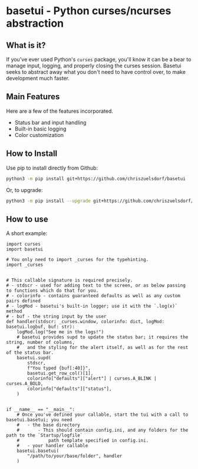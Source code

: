 # basetui - Python curses/ncurses abstraction

## What is it?

If you've ever used Python's `curses` package, you'll know it can be a bear to manage input, logging, and properly closing the curses session. Basetui seeks to abstract away what you don't need to have control over, to make development much faster.

## Main Features
Here are a few of the features incorporated.
- Status bar and input handling
- Built-in basic logging
- Color customization

## How to Install
Use pip to install directly from Github:

```sh
python3 -m pip install git+https://github.com/chriszuelsdorf/basetui
```

Or, to upgrade:

```sh
python3 -m pip install --upgrade git+https://github.com/chriszuelsdorf/basetui
```

## How to use

A short example:
```py3
import curses
import basetui

# You only need to import _curses for the typehinting.
import _curses


# This callable signature is required precisely.
# - stdscr - used for adding text to the screen, or as below passing to functions which do that for you.
# - colorinfo - contains guaranteed defaults as well as any custom pairs defined
# - logMod - basetui's built-in logger; use it with the `.log(x)` method
# - buf - the string input by the user
def handler(stdscr: _curses.window, colorinfo: dict, logMod: basetui.logbuf, buf: str):
    logMod.log("See me in the logs!")
    # basetui provides supd to update the status bar; it requires the string, number of columns,
    #   and the styling for the alert itself, as well as for the rest of the status bar.
    basetui.supd(
        stdscr,
        f"You typed {buf[:40]}",
        basetui.get_row_col()[1],
        colorinfo["defaults"]["alert"] | curses.A_BLINK | curses.A_BOLD,
        colorinfo["defaults"]["status"],
    )


if __name__ == "__main__":
    # Once you've defined your callable, start the tui with a call to basetui.basetui; you need
    #   - the base directory
    #       - This should contain config.ini, and any folders for the path to the `Startup/logfile` 
    #           path template specified in config.ini.
    #   - your handler callable
    basetui.basetui(
        "/path/to/your/base/folder", handler
    )

```
